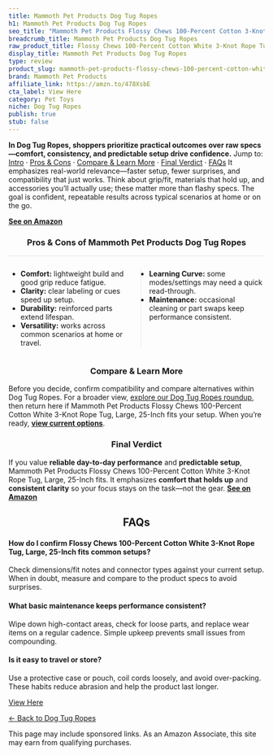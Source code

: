 ```yaml
---
title: Mammoth Pet Products Dog Tug Ropes
h1: Mammoth Pet Products Dog Tug Ropes
seo_title: "Mammoth Pet Products Flossy Chews 100-Percent Cotton 3-Knot\u2026"
breadcrumb_title: Mammoth Pet Products Dog Tug Ropes
raw_product_title: Flossy Chews 100-Percent Cotton White 3-Knot Rope Tug, Large, 25-Inch
display_title: Mammoth Pet Products Dog Tug Ropes
type: review
product_slug: mammoth-pet-products-flossy-chews-100-percent-cotton-white-3-knot-rope-543d203f
brand: Mammoth Pet Products
affiliate_link: https://amzn.to/478XsbE
cta_label: View Here
category: Pet Toys
niche: Dog Tug Ropes
publish: true
stub: false
---
```


<div id="intro" class="full-width"><p><strong>In Dog Tug Ropes, shoppers prioritize practical outcomes over raw specs&mdash;comfort, consistency, and predictable setup drive confidence.</strong> Jump to: <a href="#intro">Intro</a> · <a href="#pros-cons">Pros &amp; Cons</a> · <a href="#compare-more">Compare &amp; Learn More</a> · <a href="#verdict">Final Verdict</a> · <a href="#faqs">FAQs</a> It emphasizes real-world relevance&mdash;faster setup, fewer surprises, and compatibility that just works. Think about grip/fit, materials that hold up, and accessories you’ll actually use; these matter more than flashy specs. The goal is confident, repeatable results across typical scenarios at home or on the go.</p><p><a href="https://amzn.to/478XsbE" rel="nofollow sponsored noopener" target="_blank"><strong>See on Amazon</strong></a></p></div>
<h3 id="pros-cons" style="text-align:center;">Pros &amp; Cons of Mammoth Pet Products Dog Tug Ropes</h3>
<div class="pc-grid" style="display:grid;grid-template-columns:1fr 1fr;gap:16px;border-top:1px solid #e5e7eb;padding-top:12px;">
  <ul>
    <li><strong>Comfort:</strong> lightweight build and good grip reduce fatigue.</li>
    <li><strong>Clarity:</strong> clear labeling or cues speed up setup.</li>
    <li><strong>Durability:</strong> reinforced parts extend lifespan.</li>
    <li><strong>Versatility:</strong> works across common scenarios at home or travel.</li>
  </ul>
  <ul style="border-left:1px solid #e5e7eb;padding-left:16px;">
    <li><strong>Learning Curve:</strong> some modes/settings may need a quick read-through.</li>
    <li><strong>Maintenance:</strong> occasional cleaning or part swaps keep performance consistent.</li>
  </ul>
</div>


<h3 id="compare-more" style="text-align:center;">Compare &amp; Learn More</h3>
<p>Before you decide, confirm compatibility and compare alternatives within Dog Tug Ropes. For a broader view, <a href="#">explore our Dog Tug Ropes roundup</a>, then return here if Mammoth Pet Products Flossy Chews 100-Percent Cotton White 3-Knot Rope Tug, Large, 25-Inch fits your setup. When you’re ready, <a href="https://amzn.to/478XsbE" rel="nofollow sponsored noopener" target="_blank"><strong>view current options</strong></a>.</p>

<h3 id="verdict" style="text-align:center;">Final Verdict</h3>
<p>If you value <strong>reliable day-to-day performance</strong> and <strong>predictable setup</strong>, Mammoth Pet Products Flossy Chews 100-Percent Cotton White 3-Knot Rope Tug, Large, 25-Inch fits. It emphasizes <strong>comfort that holds up</strong> and <strong>consistent clarity</strong> so your focus stays on the task&mdash;not the gear. <a href="https://amzn.to/478XsbE" rel="nofollow sponsored noopener" target="_blank"><strong>See on Amazon</strong></a></p>

<h2 id="faqs" style="text-align:center;">FAQs</h2>
<h4><strong>How do I confirm Flossy Chews 100-Percent Cotton White 3-Knot Rope Tug, Large, 25-Inch fits common setups?</strong></h4>
<p>Check dimensions/fit notes and connector types against your current setup. When in doubt, measure and compare to the product specs to avoid surprises.</p>
<h4><strong>What basic maintenance keeps performance consistent?</strong></h4>
<p>Wipe down high-contact areas, check for loose parts, and replace wear items on a regular cadence. Simple upkeep prevents small issues from compounding.</p>
<h4><strong>Is it easy to travel or store?</strong></h4>
<p>Use a protective case or pouch, coil cords loosely, and avoid over-packing. These habits reduce abrasion and help the product last longer.</p>

<p><a class="btn" href="https://amzn.to/478XsbE" target="_blank" rel="nofollow sponsored noopener">View Here</a></p>
<p><a href="/roundups/pet-toys/dog-tug-ropes/">← Back to Dog Tug Ropes</a></p>
<aside class="disclosure">This page may include sponsored links. As an Amazon Associate, this site may earn from qualifying purchases.</aside>
